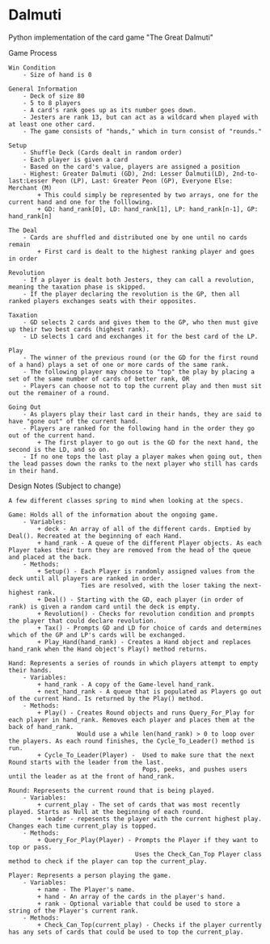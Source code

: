 # Dalmuti
Python implementation of the card game "The Great Dalmuti"

Game Process

    Win Condition
        - Size of hand is 0

    General Information
        - Deck of size 80
        - 5 to 8 players
        - A card's rank goes up as its number goes down.
        - Jesters are rank 13, but can act as a wildcard when played with at least one other card.
        - The game consists of "hands," which in turn consist of "rounds."

    Setup
        - Shuffle Deck (Cards dealt in random order)
        - Each player is given a card
        - Based on the card's value, players are assigned a position
        - Highest: Greater Dalmuti (GD), 2nd: Lesser Dalmuti(LD), 2nd-to-last:Lesser Peon (LP), Last: Greater Peon (GP), Everyone Else: Merchant (M)
            + This could simply be represented by two arrays, one for the current hand and one for the folllowing.
            + GD: hand_rank[0], LD: hand_rank[1], LP: hand_rank[n-1], GP: hand_rank[n]

    The Deal
        - Cards are shuffled and distributed one by one until no cards remain
            + First card is dealt to the highest ranking player and goes in order

    Revolution
        - If a player is dealt both Jesters, they can call a revolution, meaning the taxation phase is skipped.
        - If the player declaring the revolution is the GP, then all ranked players exchanges seats with their opposites.

    Taxation
        - GD selects 2 cards and gives them to the GP, who then must give up their two best cards (highest rank).
        - LD selects 1 card and exchanges it for the best card of the LP.

    Play
        - The winner of the previous round (or the GD for the first round of a hand) plays a set of one or more cards of the same rank.
        - The following player may choose to "top" the play by placing a set of the same number of cards of better rank, OR
        - Players can choose not to top the current play and then must sit out the remainer of a round.

    Going Out
        - As players play their last card in their hands, they are said to have "gone out" of the current hand.
        - Players are ranked for the following hand in the order they go out of the current hand.
            + The first player to go out is the GD for the next hand, the second is the LD, and so on.
        - If no one tops the last play a player makes when going out, then the lead passes down the ranks to the next player who still has cards in their hand.

Design Notes (Subject to change)

    A few different classes spring to mind when looking at the specs.

    Game: Holds all of the information about the ongoing game.
        - Variables:
            + deck - An array of all of the different cards. Emptied by Deal(). Recreated at the beginning of each Hand.
            + hand_rank - A queue of the different Player objects. As each Player takes their turn they are removed from the head of the queue and placed at the back.
        - Methods:
            + Setup() - Each Player is randomly assigned values from the deck until all players are ranked in order.
                        Ties are resolved, with the loser taking the next-highest rank.
            + Deal() - Starting with the GD, each player (in order of rank) is given a random card until the deck is empty.
            + Revolution() - Checks for revolution condition and prompts the player that could declare revolution.
            + Tax() - Prompts GD and LD for choice of cards and determines which of the GP and LP's cards will be exchanged.
            + Play_Hand(hand_rank) - Creates a Hand object and replaces hand_rank when the Hand object's Play() method returns.

    Hand: Represents a series of rounds in which players attempt to empty their hands.
        - Variables:
            + hand_rank - A copy of the Game-level hand_rank.
            + next_hand_rank - A queue that is populated as Players go out of the current Hand. Is returned by the Play() method.
        - Methods:
            + Play() - Creates Round objects and runs Query_For_Play for each player in hand_rank. Removes each player and places them at the back of hand_rank.
                       Would use a while len(hand_rank) > 0 to loop over the players. As each round finishes, the Cycle_To_Leader() method is run.
            + Cycle_To_Leader(Player) -  Used to make sure that the next Round starts with the leader from the last.
                                         Pops, peeks, and pushes users until the leader as at the front of hand_rank.

    Round: Represents the current round that is being played.
        - Variables:
            + current_play - The set of cards that was most recently played. Starts as Null at the beginning of each round.
            + leader - repesents the player with the current highest play. Changes each time current_play is topped.
        - Methods:
            + Query_For_Play(Player) - Prompts the Player if they want to top or pass.
                                       Uses the Check_Can_Top Player class method to check if the player can top the current_play.

    Player: Represents a person playing the game.
        - Variables:
            + name - The Player's name.
            + hand - An array of the cards in the player's hand.
            + rank - Optional variable that could be used to store a string of the Player's current rank.
        - Methods:
            + Check_Can_Top(current_play) - Checks if the player currently has any sets of cards that could be used to top the current_play.

